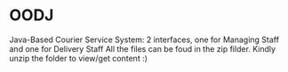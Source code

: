 # OODJ
Java-Based Courier Service System: 2 interfaces, one for Managing Staff and one for Delivery Staff
All the files can be foud in the zip filder. Kindly unzip the folder to view/get content :) 
